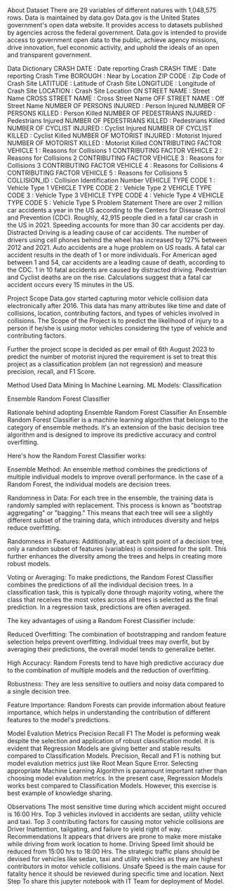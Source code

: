 About Dataset
There are 29 variables of different natures with 1,048,575 rows. Data is maintained by data.gov Data.gov is the United States government's open data website. It provides access to datasets published by agencies across the federal government. Data.gov is intended to provide access to government open data to the public, achieve agency missions, drive innovation, fuel economic activity, and uphold the ideals of an open and transparent government.

Data Dictionary
CRASH DATE : Date reporting Crash
CRASH TIME : Date reporting Crash Time
BOROUGH : Near by Location
ZIP CODE : Zip Code of Crash Site
LATITUDE : Latitude of Crash Site
LONGITUDE : Longitude of Crash Site
LOCATION : Crash Site Location
ON STREET NAME : Street Name
CROSS STREET NAME : Cross Street Name
OFF STREET NAME : Off Street Name
NUMBER OF PERSONS INJURED : Person Injured
NUMBER OF PERSONS KILLED : Person Killed
NUMBER OF PEDESTRIANS INJURED : Pedestrians Injured
NUMBER OF PEDESTRIANS KILLED : Pedestrians Killed
NUMBER OF CYCLIST INJURED : Cyclist Injured
NUMBER OF CYCLIST KILLED : Cyclist Killed
NUMBER OF MOTORIST INJURED : Motorist Injured
NUMBER OF MOTORIST KILLED : Motorist Killed
CONTRIBUTING FACTOR VEHICLE 1 : Reasons for Collisions 1
CONTRIBUTING FACTOR VEHICLE 2 : Reasons for Collisions 2
CONTRIBUTING FACTOR VEHICLE 3 : Reasons for Collisions 3
CONTRIBUTING FACTOR VEHICLE 4 : Reasons for Collisions 4
CONTRIBUTING FACTOR VEHICLE 5 : Reasons for Collisions 5
COLLISION_ID : Collision Identification Number
VEHICLE TYPE CODE 1 : Vehicle Type 1
VEHICLE TYPE CODE 2 : Vehicle Type 2
VEHICLE TYPE CODE 3 : Vehicle Type 3
VEHICLE TYPE CODE 4 : Vehicle Type 4
VEHICLE TYPE CODE 5 : Vehicle Type 5
Problem Statement
There are over 2 million car accidents a year in the US according to the Centers for Disease Control and Prevention (CDC). Roughly, 42,915 people died in a fatal car crash in the US in 2021. Speeding accounts for more than 30 car accidents per day. Distracted Driving is a leading cause of car accidents. The number of drivers using cell phones behind the wheel has increased by 127% between 2012 and 2021. Auto accidents are a huge problem on US roads. A fatal car accident results in the death of 1 or more individuals. For American aged between 1 and 54, car accidents are a leading cause of death, according to the CDC. 1 in 10 fatal accidents are caused by distracted driving. Pedestrian and Cyclist deaths are on the rise. Calculations suggest that a fatal car accident occurs every 15 minutes in the US.

Project Scope
Data.gov started capturing motor vehicle collision data electronically after 2016. This data has many attributes like time and date of collisions, location, contributing factors, and types of vehicles involved in collisions. The Scope of the Project is to predict the likelihood of injury to a person if he/she is using motor vehicles considering the type of vehicle and contributing factors.

Further the project scope is decided as per email of 6th August 2023 to predict the number of motorist injured the requirement is set to treat this project as a classification problem (an not regression) and measure precision, recall, and F1 Score.

Method Used
Data Mining In Machine Learning. ML Models: Classification

Ensemble Random Forest Classifier

Rationale behind adopting Ensemble Random Forest Classifier
An Ensemble Random Forest Classifier is a machine learning algorithm that belongs to the category of ensemble methods. It's an extension of the basic decision tree algorithm and is designed to improve its predictive accuracy and control overfitting.

Here's how the Random Forest Classifier works:

Ensemble Method: An ensemble method combines the predictions of multiple individual models to improve overall performance. In the case of a Random Forest, the individual models are decision trees.

Randomness in Data: For each tree in the ensemble, the training data is randomly sampled with replacement. This process is known as "bootstrap aggregating" or "bagging." This means that each tree will see a slightly different subset of the training data, which introduces diversity and helps reduce overfitting.

Randomness in Features: Additionally, at each split point of a decision tree, only a random subset of features (variables) is considered for the split. This further enhances the diversity among the trees and helps in creating more robust models.

Voting or Averaging: To make predictions, the Random Forest Classifier combines the predictions of all the individual decision trees. In a classification task, this is typically done through majority voting, where the class that receives the most votes across all trees is selected as the final prediction. In a regression task, predictions are often averaged.

The key advantages of using a Random Forest Classifier include:

Reduced Overfitting: The combination of bootstrapping and random feature selection helps prevent overfitting. Individual trees may overfit, but by averaging their predictions, the overall model tends to generalize better.

High Accuracy: Random Forests tend to have high predictive accuracy due to the combination of multiple models and the reduction of overfitting.

Robustness: They are less sensitive to outliers and noisy data compared to a single decision tree.

Feature Importance: Random Forests can provide information about feature importance, which helps in understanding the contribution of different features to the model's predictions.

Model Evalution Metrics
Precision
Recall
F1
The Model is peforming weak despite the selection and application of robust classification model. It is evident that Regression Models are giving better and stable results compared to Classification Models. Precision, Recall and F1 is nothing but model evalution metrics just like Root Mean Squre Error. Selecting appropriate Machine Learning Algorithm is paramount important rather than choosing model evalution metrics. In the present case, Regression Models works best compared to Classification Models. However, this exercise is best example of knowledge sharing.

Observations
The most sensitive time during which accident might occured is 16:00 Hrs.
Top 3 vehicles invloved in accidents are sedan, utility vehicle and taxi.
Top 3 contributing factors for causing motor vehicle collisions are Driver Inattention, tailgating, and failure to yield right of way.
Recommendations
It appears that drivers are prone to make more mistake while driving from work location to home. Driving Speed limit should be reduced from 15:00 hrs to 18:00 Hrs.
The strategic traffic plans should be devised for vehicles like sedan, taxi and utility vehicles as they are highest contributors in motor vehicle collisions.
Unsafe Speed is the main cause for fatality hence it should be reviewed during specific time and location.
Next Step
To share this jupyter notebook with IT Team for deployment of Model.
